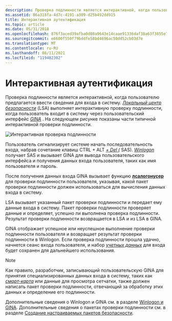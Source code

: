 ```yaml
---
description: Проверка подлинности является интерактивной, когда пользователю предлагается ввести сведения для входа в систему. Локальный центр безопасности (LSA) выполняет интерактивную проверку подлинности, когда пользователь входит в систему через пользовательский интерфейс GINA.
ms.assetid: 86a318fa-4d7c-4191-a309-d25b492dd915
title: Интерактивная аутентификация
ms.topic: article
ms.date: 05/31/2018
ms.openlocfilehash: 876f3aced39afba0d08a9643e14caae91336daf38a63f3855e76fe50136a16a2
ms.sourcegitcommit: e6600f550f79bddfe58bd4696ac50dd52cb03d7e
ms.translationtype: MT
ms.contentlocale: ru-RU
ms.lasthandoff: 08/11/2021
ms.locfileid: "119482302"
---
```

# <a name="interactive-authentication"></a>Интерактивная аутентификация

Проверка подлинности является интерактивной, когда пользователю предлагается ввести сведения для входа в систему. [*Локальный центр безопасности*](../secgloss/l-gly.md) (LSA) выполняет интерактивную проверку подлинности, когда пользователь входит в систему через пользовательский интерфейс [*GINA*](../secgloss/g-gly.md) . На следующем рисунке показаны части типичной интерактивной проверки подлинности.

![Интерактивная проверка подлинности](images/lsaint3.png)

Пользователь сигнализирует системе начать последовательность входа, набрав сочетание клавиш CTRL + ALT [*+ Del (*](../secgloss/s-gly.md) SAS). [*Winlogon*](../secgloss/w-gly.md) получает SAS и вызывает GINA для вывода пользовательского интерфейса и получения данных входа пользователя, таких как имя пользователя и пароль.

После получения данных входа GINA вызывает функцию [**лсалогонусер**](/windows/desktop/api/Ntsecapi/nf-ntsecapi-lsalogonuser) для проверки подлинности пользователя, указывая, какой пакет проверки подлинности должен использоваться для вычисления данных входа в систему.

LSA вызывает указанный пакет проверки подлинности и передает ему данные входа в систему. Пакет проверки подлинности проверяет данные и определяет, успешно ли выполнена проверка подлинности. Результат проверки подлинности возвращается в LSA и из LSA в GINA.

GINA отображает успешное или неуспешное выполнение проверки подлинности пользователя и возвращает результат проверки подлинности в Winlogon. Если проверка подлинности прошла удачно, начнется сеанс входа пользователя, и набор [*учетных данных*](../secgloss/c-gly.md) для входа будет сохранен для дальнейшего использования.

> [!Note]  
> Как правило, разработчик, записывающий пользовательскую GINA для принятия специализированных данных входа в систему, таких как [*смарт-карта*](../secgloss/s-gly.md) или данные для просмотра сетчатки, также должен написать пакет проверки подлинности, отвечающий за обработку этих данных и определение его подлинности.

 

Дополнительные сведения о Winlogon и GINA см. в разделе [Winlogon и GINA](winlogon-and-gina.md). Дополнительные сведения о пакетах проверки подлинности см. в разделе [Создание настраиваемых пакетов безопасности](creating-custom-security-packages.md).

 

 
